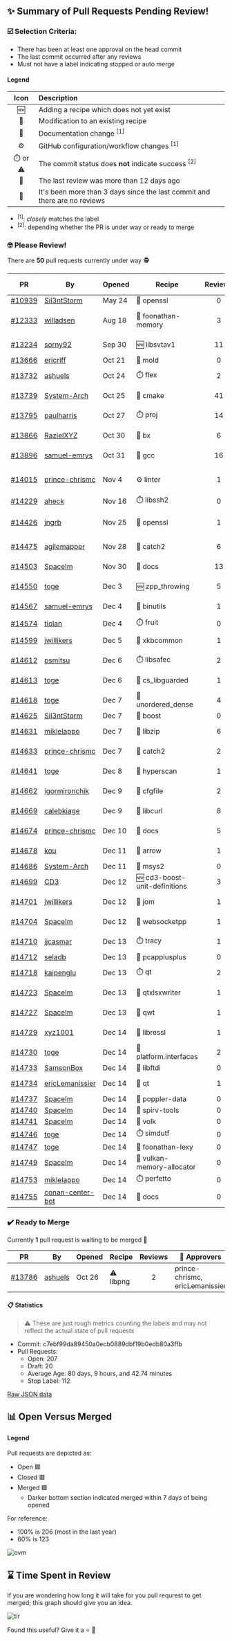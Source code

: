 ## :sparkles: Summary of Pull Requests Pending Review!

### :ballot_box_with_check: Selection Criteria:

- There has been at least one approval on the head commit
- The last commit occurred after any reviews
- Must not have a label indicating stopped or auto merge

#### Legend

Icon | Description
:---:|:---
:new: | Adding a recipe which does not yet exist 
:memo: | Modification to an existing recipe 
:green_book: | Documentation change <sup>[1]</sup> 
:gear: | GitHub configuration/workflow changes <sup>[1]</sup>
:stopwatch: or :warning: | The commit status does **not** indicate success <sup>[2]</sup> 
:bell: | The last review was more than 12 days ago 
:eyes: | It's been more than 3 days since the last commit and there are no reviews 

- <sup>[1]</sup>: _closely_ matches the label
- <sup>[2]</sup>: depending whether the PR is under way or ready to merge

### :nerd_face: Please Review! 

There are **50** pull requests currently under way :detective:

PR | By | Opened | Recipe | Reviews | Last | :stop_sign: Blockers | :star2: Approvers
:---: | --- | --- | --- | :---: | --- | --- | ---
[#10939](https://github.com/conan-io/conan-center-index/pull/10939)|[Sil3ntStorm](https://github.com/Sil3ntStorm)|May 24|:memo: openssl|0|:eyes:||
[#12333](https://github.com/conan-io/conan-center-index/pull/12333)|[willadsen](https://github.com/willadsen)|Aug 18|:memo: foonathan-memory|3|Oct 15 :bell:||SSE4
[#13234](https://github.com/conan-io/conan-center-index/pull/13234)|[sorny92](https://github.com/sorny92)|Sep 30|:new: libsvtav1|11|Dec 12||prince-chrismc
[#13666](https://github.com/conan-io/conan-center-index/pull/13666)|[ericriff](https://github.com/ericriff)|Oct 21|:memo: mold|0|:eyes:||
[#13732](https://github.com/conan-io/conan-center-index/pull/13732)|[ashuels](https://github.com/ashuels)|Oct 24|:stopwatch: flex|2|Nov 2 :bell:||
[#13739](https://github.com/conan-io/conan-center-index/pull/13739)|[System-Arch](https://github.com/System-Arch)|Oct 25|:memo: cmake|41|Dec 12||
[#13795](https://github.com/conan-io/conan-center-index/pull/13795)|[paulharris](https://github.com/paulharris)|Oct 27|:stopwatch: proj|14|Dec 14||
[#13866](https://github.com/conan-io/conan-center-index/pull/13866)|[RazielXYZ](https://github.com/RazielXYZ)|Oct 30|:memo: bx|6|Dec 14||
[#13896](https://github.com/conan-io/conan-center-index/pull/13896)|[samuel-emrys](https://github.com/samuel-emrys)|Oct 31|:memo: gcc|16|Dec 12||prince-chrismc
[#14015](https://github.com/conan-io/conan-center-index/pull/14015)|[prince-chrismc](https://github.com/prince-chrismc)|Nov 4|:gear: linter|1|Nov 23 :bell:||
[#14229](https://github.com/conan-io/conan-center-index/pull/14229)|[aheck](https://github.com/aheck)|Nov 16|:stopwatch: libssh2|0|:eyes:||
[#14426](https://github.com/conan-io/conan-center-index/pull/14426)|[jngrb](https://github.com/jngrb)|Nov 25|:memo: openssl|1|Nov 25 :bell:||
[#14475](https://github.com/conan-io/conan-center-index/pull/14475)|[agilemapper](https://github.com/agilemapper)|Nov 28|:memo: catch2|6|Dec 14||prince-chrismc
[#14503](https://github.com/conan-io/conan-center-index/pull/14503)|[SpaceIm](https://github.com/SpaceIm)|Nov 30|:green_book: docs|13|Dec 14||jwillikers, SSE4
[#14550](https://github.com/conan-io/conan-center-index/pull/14550)|[toge](https://github.com/toge)|Dec 3|:new: zpp_throwing|5|Dec 14||uilianries
[#14567](https://github.com/conan-io/conan-center-index/pull/14567)|[samuel-emrys](https://github.com/samuel-emrys)|Dec 4|:memo: binutils|1|Dec 5||jwillikers
[#14574](https://github.com/conan-io/conan-center-index/pull/14574)|[tiolan](https://github.com/tiolan)|Dec 4|:stopwatch: fruit|0|:eyes:||
[#14599](https://github.com/conan-io/conan-center-index/pull/14599)|[jwillikers](https://github.com/jwillikers)|Dec 5|:memo: xkbcommon|1|Dec 14||uilianries
[#14612](https://github.com/conan-io/conan-center-index/pull/14612)|[psmitsu](https://github.com/psmitsu)|Dec 6|:stopwatch: libsafec|2|Dec 7||jwillikers
[#14613](https://github.com/conan-io/conan-center-index/pull/14613)|[toge](https://github.com/toge)|Dec 6|:memo: cs_libguarded|1|Dec 6||
[#14618](https://github.com/conan-io/conan-center-index/pull/14618)|[toge](https://github.com/toge)|Dec 7|:memo: unordered_dense|4|Dec 13||uilianries
[#14625](https://github.com/conan-io/conan-center-index/pull/14625)|[Sil3ntStorm](https://github.com/Sil3ntStorm)|Dec 7|:memo: boost|0|:eyes:||
[#14631](https://github.com/conan-io/conan-center-index/pull/14631)|[miklelappo](https://github.com/miklelappo)|Dec 7|:memo: libzip|6|Dec 14||prince-chrismc
[#14633](https://github.com/conan-io/conan-center-index/pull/14633)|[prince-chrismc](https://github.com/prince-chrismc)|Dec 7|:memo: catch2|2|Dec 12||jwillikers
[#14641](https://github.com/conan-io/conan-center-index/pull/14641)|[toge](https://github.com/toge)|Dec 8|:memo: hyperscan|1|Dec 13||uilianries
[#14662](https://github.com/conan-io/conan-center-index/pull/14662)|[igormironchik](https://github.com/igormironchik)|Dec 9|:memo: cfgfile|2|Dec 14||uilianries
[#14669](https://github.com/conan-io/conan-center-index/pull/14669)|[calebkiage](https://github.com/calebkiage)|Dec 9|:memo: libcurl|8|Dec 13||uilianries
[#14674](https://github.com/conan-io/conan-center-index/pull/14674)|[prince-chrismc](https://github.com/prince-chrismc)|Dec 10|:green_book: docs|5|Dec 13||uilianries
[#14678](https://github.com/conan-io/conan-center-index/pull/14678)|[kou](https://github.com/kou)|Dec 11|:memo: arrow|1|Dec 13||uilianries
[#14686](https://github.com/conan-io/conan-center-index/pull/14686)|[System-Arch](https://github.com/System-Arch)|Dec 11|:memo: msys2|0|:eyes:||
[#14699](https://github.com/conan-io/conan-center-index/pull/14699)|[CD3](https://github.com/CD3)|Dec 12|:new: cd3-boost-unit-definitions|3|Dec 14||prince-chrismc
[#14701](https://github.com/conan-io/conan-center-index/pull/14701)|[jwillikers](https://github.com/jwillikers)|Dec 12|:memo: jom|1|Dec 14||
[#14704](https://github.com/conan-io/conan-center-index/pull/14704)|[SpaceIm](https://github.com/SpaceIm)|Dec 12|:memo: websocketpp|1|Dec 13||uilianries
[#14710](https://github.com/conan-io/conan-center-index/pull/14710)|[jjcasmar](https://github.com/jjcasmar)|Dec 13|:stopwatch: tracy|1|Dec 14||uilianries
[#14712](https://github.com/conan-io/conan-center-index/pull/14712)|[seladb](https://github.com/seladb)|Dec 13|:memo: pcapplusplus|0|||
[#14718](https://github.com/conan-io/conan-center-index/pull/14718)|[kaipenglu](https://github.com/kaipenglu)|Dec 13|:stopwatch: qt|2|Dec 14||ericLemanissier, jwillikers
[#14723](https://github.com/conan-io/conan-center-index/pull/14723)|[SpaceIm](https://github.com/SpaceIm)|Dec 13|:memo: qtxlsxwriter|1|Dec 14||uilianries
[#14727](https://github.com/conan-io/conan-center-index/pull/14727)|[SpaceIm](https://github.com/SpaceIm)|Dec 13|:memo: qwt|1|Dec 14||uilianries
[#14729](https://github.com/conan-io/conan-center-index/pull/14729)|[xyz1001](https://github.com/xyz1001)|Dec 14|:memo: libressl|1|Dec 14||danimtb
[#14730](https://github.com/conan-io/conan-center-index/pull/14730)|[toge](https://github.com/toge)|Dec 14|:memo: platform.interfaces|2|Dec 14||
[#14733](https://github.com/conan-io/conan-center-index/pull/14733)|[SamsonBox](https://github.com/SamsonBox)|Dec 14|:memo: libftdi|0|||
[#14734](https://github.com/conan-io/conan-center-index/pull/14734)|[ericLemanissier](https://github.com/ericLemanissier)|Dec 14|:memo: qt|1|Dec 14||jwillikers
[#14737](https://github.com/conan-io/conan-center-index/pull/14737)|[SpaceIm](https://github.com/SpaceIm)|Dec 14|:memo: poppler-data|0|||
[#14740](https://github.com/conan-io/conan-center-index/pull/14740)|[SpaceIm](https://github.com/SpaceIm)|Dec 14|:memo: spirv-tools|0|||
[#14741](https://github.com/conan-io/conan-center-index/pull/14741)|[SpaceIm](https://github.com/SpaceIm)|Dec 14|:memo: volk|0|||
[#14746](https://github.com/conan-io/conan-center-index/pull/14746)|[toge](https://github.com/toge)|Dec 14|:stopwatch: simdutf|0|||
[#14747](https://github.com/conan-io/conan-center-index/pull/14747)|[toge](https://github.com/toge)|Dec 14|:memo: foonathan-lexy|0|||
[#14749](https://github.com/conan-io/conan-center-index/pull/14749)|[SpaceIm](https://github.com/SpaceIm)|Dec 14|:memo: vulkan-memory-allocator|0|||
[#14753](https://github.com/conan-io/conan-center-index/pull/14753)|[miklelappo](https://github.com/miklelappo)|Dec 14|:stopwatch: perfetto|0|||
[#14755](https://github.com/conan-io/conan-center-index/pull/14755)|[conan-center-bot](https://github.com/conan-center-bot)|Dec 14|:green_book: docs|0|||


### :heavy_check_mark: Ready to Merge 

Currently **1** pull request is waiting to be merged :tada:


PR | By | Opened | Recipe | Reviews | :star2: Approvers
:---: | --- | --- | --- | :---: | ---
[#13786](https://github.com/conan-io/conan-center-index/pull/13786)|[ashuels](https://github.com/ashuels)|Oct 26|:warning: libpng|2|prince-chrismc, ericLemanissier


#### :clipboard: Statistics

> :warning: These are just rough metrics counting the labels and may not reflect the actual state of pull requests

- Commit: c7ebf99da89450a0ecb0889dbf19b0edb80a3ffb
- Pull Requests:
	- Open: 207
	- Draft: 20
	- Average Age: 80 days, 9 hours, and 42.74 minutes
	- Stop Label: 112
	

[Raw JSON data](https://raw.githubusercontent.com/prince-chrismc/conan-center-index-pending-review/raw-data/pending-review.json)

## :bar_chart: Open Versus Merged

#### Legend

Pull requests are depicted as:

- Open  :green_square:
- Closed :red_square:
- Merged :purple_square:
  - Darker bottom section indicated merged within 7 days of being opened

For reference:

- 100% is 206 (most in the last year)
- 60% is 123

![ovm](https://github.com/prince-chrismc/conan-center-index-pending-review/blob/raw-data/open-versus-merged.gif?raw=true)

## :hourglass: Time Spent in Review

If you are wondering how long it will take for you pull requrest to get merged; this graph should give you an idea.

![tir](https://github.com/prince-chrismc/conan-center-index-pending-review/blob/raw-data/time-in-review.png?raw=true)

Found this useful? Give it a :star: :pray:
	